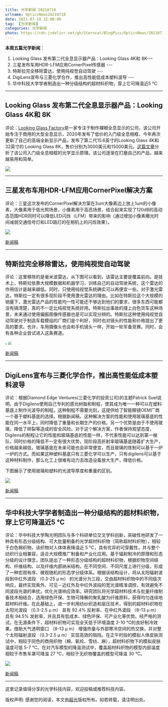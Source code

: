 ```yaml
---
title: 光学新闻 20210718
urlname: OpticsNews20210718
date: 2021-07-18 12:00:00
tag:  [光学新闻]
categories: 光学新闻
photo: https://cdn.jsdelivr.net/gh/Sterncat/BlogPics/OpticsNews/20210718/1.jpg
---
```


**本周五篇光学新闻**：

1.  Looking Glass 发布第二代全息显示器产品：Looking Glass 4K和 8K--- 
2.  三星发布车用HDR-LFM应用CornerPixel传感器 ---
3.  特斯拉完全移除雷达，使用纯视觉自动驾驶 ---
4. DigiLens宣布与三菱化学合作，推出高性能低成本塑料波导 --- 
5.  华中科技大学学者制造出一种分级结构的超材料织物，穿上它可降温近5 ℃

<!--more-->

-----
## Looking Glass 发布第二代全息显示器产品：Looking Glass 4K和 8K

评论：[Looking Glass Factory](https://lookingglassfactory.com)是一家专注于制作裸眼全息显示的公司，该公司开始专注于商用的大型全息显示，2020年发布了低价的入门级全息相框，今年再次更新了自己的高端全新显示产品，发布了第二代15.6英寸的Looking Glass 4K和32英寸的 Looking Glass 8K，售价分别为3000美元和15000美元。[这篇文章](https://faster-than-light.net/TechReview_2_LookingGlass/)分析了该公司入门级全息相框的光学显示原理。该公司逐渐在打磨自己的产品，越来越易用和简单。

![](https://cdn.jsdelivr.net/gh/Sterncat/BlogPics/OpticsNews/20210718/1.jpg)

-----
## 三星发布车用HDR-LFM应用CornerPixel解决方案

评论：三星这次发布的CornerPixel解决方案在3um大像素边上放上1um的小像素，大像素用于低光照场景，小像素用于高亮场景，结合起来实现了120dB的高动态范围HDR同时可以降低LED闪烁（LFM）带来的影响（通过增加小像素曝光时间减弱交通信号灯和LED路灯的在相机上的闪烁效果）。

![](https://cdn.jsdelivr.net/gh/Sterncat/BlogPics/OpticsNews/20210718/2.jpg)

[新闻稿](https://news.samsung.com/global/samsung-introduces-its-first-isocell-image-sensor-tailored-for-automotive-applications)

-----
## 特斯拉完全移除雷达，使用纯视觉自动驾驶

评论：这里移除的是毫米波雷达，从下图可以看到，该雷达主要是覆盖前向。是技术上，特斯拉依靠大规模数据和机器学习，训练自己的自动驾驶系统，这个雷达的作用估计是越来越低。同时，只使用纯视觉系统确实可以再便宜一些。对于激光雷达，特斯拉一定有很多现阶段不使用激光雷达的理由。比如在特斯拉这个大规模的销量下，激光雷达产品的性能均一性可能还不够达到他们的要求，很多东西可能都没有搞清楚，真的不一定比纯视觉系统好用。特斯拉出事故的撞上白色货车这种场景，未来通过使用偏振图像传感器也是可以实现分辨的。特斯拉这种使用纯视觉自动驾驶对于制造车载模组的厂商们是个利好，同时也对镜头的性能和价格提出了更高的要求。也许，车用摄像头也会和手机镜头一样，开始一轮军备竞赛。同时，会有各种企业尝试进入这条赛道。

<img src="https://cdn.jsdelivr.net/gh/Sterncat/BlogPics/OpticsNews/20210718/3.webp" style="zoom:33%;" />

<img src="https://cdn.jsdelivr.net/gh/Sterncat/BlogPics/OpticsNews/20210718/3-1.webp" style="zoom:67%;" />

[新闻稿](https://www.thedrive.com/tech/40794/tesla-removes-radar-sensors-from-model-3-and-model-y-so-autopilot-will-use-cameras-only)

-----
## DigiLens宣布与三菱化学合作，推出高性能低成本塑料波导

评论：根据Diamond Edge Ventures(三菱化学的投资公司)的主题Patrick Suel说明，由于Digilens使用自己专利的感光树脂和制程，使其成为唯一一种可以在塑料基底上制作光波导的制程。这种制程不需要光刻，这提供给了智能眼镜OEM厂商一个基于塑料基底的选择。根据新闻稿，这种解决方案的性能和使用玻璃基底的性能在同一水平上，同时降低了重量和长期生产的价格。另一个优势是由于不使用玻璃，降低了碎裂等造成的安全风险。对于这个解决方案，作者保持观望态度，Digilens的制程让它的性能和玻璃基底的性能一样，不代表性能可以达到第一梯队，同时价格的降低不一定有很大优势，现阶段高折射率玻璃基底随着扩大生产，价格越来越低，玻璃基底在未来可能也会非常便宜，而且玻璃的炼制可以基于一炉一炉的方式。而如果这种塑料基底只有三菱化学可以生产，只有digilens可以基于这种材料制作，那么化工上很难有动力去改造设备放大生产，降低价格。

下图展示了使用玻璃和塑料的光波导厚度和重量的区别。

![](https://cdn.jsdelivr.net/gh/Sterncat/BlogPics/OpticsNews/20210718/4.jpg)

[新闻稿](https://www.digilens.com/digilens-deepens-partnership-with-mitsubishi-chemical-corporation-to-accelerate-the-distribution-of-plastic-waveguides-across-the-xr-ecosystem/)

-----
## 华中科技大学学者制造出一种分级结构的超材料织物，穿上它可降温近5 ℃

评论：华中科技大学陶光明团队与多个科研单位交叉学科创新，突破性地研发了一种具有形态分级结构、可大批量制备的光学超材料织物（简称超材料织物），相较于白色棉织物，该织物对人体体表降温近 5 ℃，具有优异的可穿戴性，并与整个纺织行业相兼容，适合大规模推广制备和产业化应用。基于辐射制冷的原理和形态分级的设计理念，团队提出了一种形态分级结构的超材料织物，根据织物空间结构、纤维结构、以及纤维内部纳米结构，在不同空间、不同尺度上进行分级，形成了一种宏观有序、微观随机的形态学分级体系。根据该结构设计，将从太阳辐射波段到中红外波段 （0.3-25 μ m） 的光谱分为三段，交由超材料织物中的不同级次响应，最终实现紫外、可见－近红外及中红外波段的宽光谱精准调控，有效避免不同波段光谱的串扰，优化光谱响应效率。研究团队将光学超材料技术与批量纤维制备技术相结合，选用绿色环保、生物可降解的聚乳酸为纤维原料，获得均匀连续地超材料纤维。在此基础上，进一步利用纺纱织造和层压技术，得到的超材料织物在太阳光波段 （0.3-2.5 μ m） 具有 92.4% 反射率、在中红外波段 （8-13 μ m） 具有 94.5% 发射率，并且具有低成本、绿色环保、可产业化等优势。经严格的测试，在无源条件下，超材料织物可实现全天低于环境温度 2-10 ℃的良好制冷效果。借助大气透明窗口 （8-13 μ m） 增强热量与外部寒冷空间的热交换，并对整个太阳辐射波段 （0.3-2.5 μ m） 实现高效的阻挡。在正午时段的模拟人体皮肤测试中，相较于同色的商用织物（棉、氨纶、雪纺、麻），超材料织物下的模拟皮肤温度可低 5-7 ℃。在对汽车模型的降温测试中，覆盖超材料织物的模型内部温度相较于市售车罩可降温 27 ℃，相较于无织物覆盖的模型可降温 30 ℃。

![](https://cdn.jsdelivr.net/gh/Sterncat/BlogPics/OpticsNews/20210718/5.png)

[新闻稿](https://baijiahao.baidu.com/s?id=1704787969395678394)

-----

这里记录值得分享的光学科技内容，欢迎投稿或推荐科技内容。

版权声明: 感谢您的阅读，本文由[超光](https://faster-than-light.net/)版权所有。如若转载，请注明出处。



